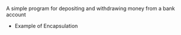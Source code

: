 A simple program for depositing and withdrawing money from a bank account
 - Example of Encapsulation
